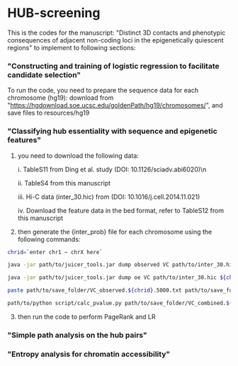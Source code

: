 # HUB-screening

This is the codes for the manuscript: "Distinct 3D contacts and phenotypic consequences of adjacent non-coding loci in the epigenetically quiescent regions" to implement to following sections:

### "Constructing and training of logistic regression to facilitate candidate selection"

To run the code, you need to prepare the sequence data for each chromosome (hg19): download from 
"https://hgdownload.soe.ucsc.edu/goldenPath/hg19/chromosomes/", and save files to resources/hg19


### "Classifying hub essentiality with sequence and epigenetic features"

1. you need to download the following data:
   
	i. TableS11 from Ding et al. study (DOI: 10.1126/sciadv.abi6020)\n
	
 	ii. TableS4 from this manuscript
	
 	iii. Hi-C data (inter_30.hic) from (DOI: 10.1016/j.cell.2014.11.021)

	iv. Download the feature data in the bed format, refer to TableS12 from this manuscript 

3. then generate the {inter_prob} file for each chromosome using the following commands:

```bash
chrid=`enter chr1 ~ chrX here`

java -jar path/to/juicer_tools.jar dump observed VC path/to/inter_30.hic ${chrid} ${chrid} BP 5000 path/to/save_folder/VC_observed.${chrid}.5000.txt

java -jar path/to/juicer_tools.jar dump oe VC path/to/inter_30.hic ${chrid} ${chrid} BP 5000 path/to/save_folder/VC_oe.${chrid}.5000.txt

paste path/to/save_folder/VC_observed.${chrid}.5000.txt path/to/save_folder/VC_oe.${chrid}.5000.txt | awk '{print $1 "\t" $2 "\t" $3 "\t" $6 "\t" $3 / $6}' > path/to/save_folder/VC_combined.${chrid}.5000.txt

path/to/python script/calc_pvalue.py path/to/save_folder/VC_combined.${chrid}.5000.txt path/to/save_folder/${chrid}_K562_prob.5000.txt

```
3. then run the code to perform PageRank and LR



### "Simple path analysis on the hub pairs"


### "Entropy analysis for chromatin accessibility"








